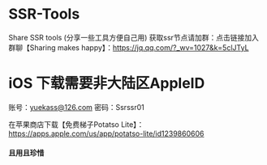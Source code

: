 # SSR-Tools
Share SSR tools (分享一些工具方便自己用)
获取ssr节点请加群：点击链接加入群聊【Sharing makes happy】：https://jq.qq.com/?_wv=1027&k=5clJTyL

# iOS  下载需要非大陆区AppleID 
账号：yuekass@126.com  密码：Ssrssr01

在苹果商店下载【免费梯子Potatso Lite】：https://apps.apple.com/us/app/potatso-lite/id1239860606

#### 且用且珍惜 ####

